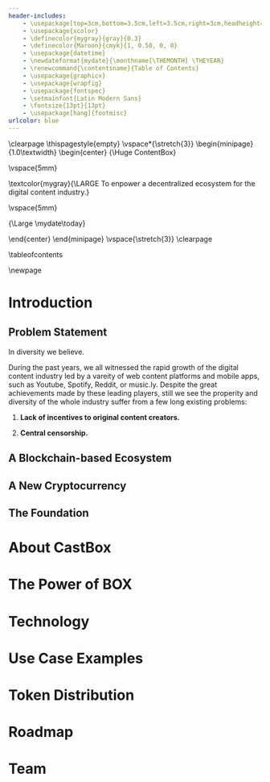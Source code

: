 ```yaml
---
header-includes:
    - \usepackage[top=3cm,bottom=3.5cm,left=3.5cm,right=3cm,headheight=20pt,headsep=30pt,footnotesep=1.5\baselineskip]{geometry}
    - \usepackage{xcolor}
    - \definecolor{mygray}{gray}{0.3}
    - \definecolor{Maroon}{cmyk}{1, 0.50, 0, 0}
    - \usepackage{datetime}
    - \newdateformat{mydate}{\monthname[\THEMONTH] \THEYEAR}
    - \renewcommand{\contentsname}{Table of Contents}
    - \usepackage{graphicx}
    - \usepackage{wrapfig}
    - \usepackage{fontspec}
    - \setmainfont{Latin Modern Sans}
    - \fontsize{13pt}{13pt}
    - \usepackage[hang]{footmisc}
urlcolor: blue
---
```


\clearpage
\thispagestyle{empty}
\vspace*{\stretch{3}}
\begin{minipage}{1.0\textwidth}
\begin{center}
{\Huge ContentBox}

\vspace{5mm}

\textcolor{mygray}{\LARGE To enpower a decentralized ecosystem for the digital content industry.}

\vspace{5mm}

{\Large \mydate\today}

\end{center}
\end{minipage}
\vspace{\stretch{3}}
\clearpage

\tableofcontents

\newpage
# Introduction

## Problem Statement

In diversity we believe.

During the past years, we all witnessed the rapid growth of the digital content industry led by a vareity of web content platforms and mobile apps, such as Youtube, Spotify, Reddit, or music.ly. Despite the great achievements made by these leading players, still we see the properity and diversity of the whole industry suffer from a few long existing problems:

1. __Lack of incentives to original content creators.__ 

2. **Central censorship.**

## A Blockchain-based Ecosystem

## A New Cryptocurrency

## The Foundation

# About CastBox

# The Power of BOX 

# Technology

# Use Case Examples

# Token Distribution

# Roadmap

# Team




